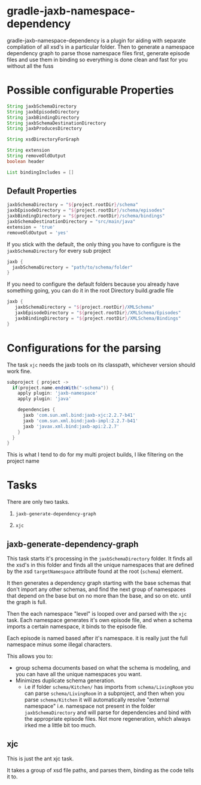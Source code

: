 gradle-jaxb-namespace-dependency
================================

gradle-jaxb-namespace-dependency is a plugin for aiding with separate compilation of all xsd's in a particular folder. Then to generate a namespace dependency graph to parse those namespace files first, generate episode files and use them in binding so everything is done clean and fast for you without all the fuss

# Possible configurable Properties #
```groovy
String jaxbSchemaDirectory
String jaxbEpisodeDirectory
String jaxbBindingDirectory
String jaxbSchemaDestinationDirectory
String jaxbProducesDirectory

String xsdDirectoryForGraph

String extension
String removeOldOutput
boolean header

List bindingIncludes = []
```

## Default Properties ##
```groovy
jaxbSchemaDirectory = "${project.rootDir}/schema"
jaxbEpisodeDirectory = "${project.rootDir}/schema/episodes" 
jaxbBindingDirectory = "${project.rootDir}/schema/bindings"
jaxbSchemaDestinationDirectory = "src/main/java"
extension = 'true'
removeOldOutput = 'yes'
```

If you stick with the default, the only thing you have to configure is the `jaxbSchemaDirectory` for every sub project

```groovy
jaxb {
  jaxbSchemaDirectory = "path/to/schema/folder"
}
```

If you need to configure the default folders because you already have something going, you can do it in the root Directory build.gradle file

```groovy
jaxb {
   jaxbSchemaDirectory = "${project.rootDir}/XMLSchema"
   jaxbEpisodeDirectory = "${project.rootDir}/XMLSchema/Episodes" 
   jaxbBindingDirectory = "${project.rootDir}/XMLSchema/Bindings"
}
```

# Configurations for the parsing #
The task `xjc` needs the jaxb tools on its classpath, whichever version should work fine. 

```groovy
subproject { project ->
  if(project.name.endsWith("-schema")) { 
    apply plugin: 'jaxb-namespace'
    apply plugin: 'java'

    dependencies { 
      jaxb 'com.sun.xml.bind:jaxb-xjc:2.2.7-b41'
      jaxb 'com.sun.xml.bind:jaxb-impl:2.2.7-b41'
      jaxb 'javax.xml.bind:jaxb-api:2.2.7'
    }
  }
}
```

This is what I tend to do for my multi project builds, I like filtering on the project name

# Tasks #
There are only two tasks.

1. `jaxb-generate-dependency-graph`

2. `xjc`

## jaxb-generate-dependency-graph ##

This task starts it's processing in the `jaxbSchemaDirectory` folder.  It finds all the xsd's in this folder and finds all the unique namespaces that are defined by the xsd `targetNamespace` attribute found at the root (`schema`) element. 

It then generates a dependency graph starting with the base schemas that don't import any other schemas, and find the next group of namespaces that depend on the base but on no more than the base, and so on etc. until the graph is full.  

Then the each namespace "level" is looped over and parsed with the `xjc` task.  Each namespace generates it's own episode file, and when a schema imports a certain namespace, it binds to the episode file.  

Each episode is named based after it's namespace.  it is really just the full namespace minus some illegal characters. 

This allows you to:
* group schema documents based on what the schema is modeling, and you can have all the unique namespaces you want.  
* Minimizes duplicate schema generation.
  - i.e if folder `schema/Kitchen/` has imports from `schema/LivingRoom` you can parse `schema/LivingRoom` in a subproject, and then when you parse `schema/Kitchen` it will automatically resolve "external namespace" i.e. namespace not present in the folder `jaxbSchemaDirectory` and will parse for dependencies and bind with the appropriate episode files.  Not more regeneration, which always irked me a little bit too much.  

## xjc ##
This is just the ant xjc task.  

It takes a group of xsd file paths, and parses them, binding as the code tells it to. 
  
